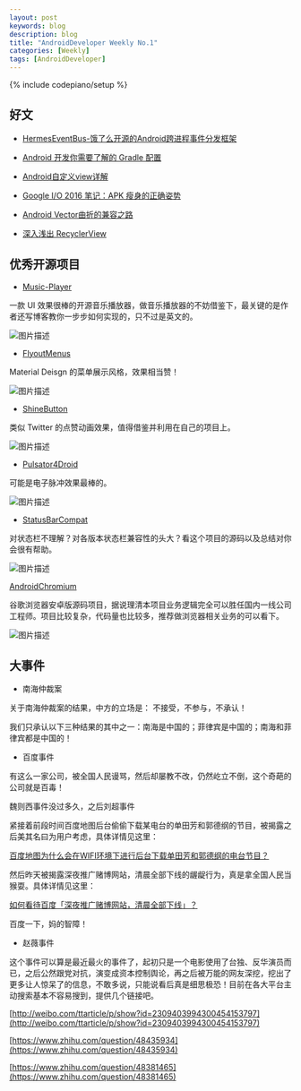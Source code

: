 ```yaml
---
layout: post
keywords: blog
description: blog
title: "AndroidDeveloper Weekly No.1"
categories: [Weekly]
tags: [AndroidDeveloper]
---
```

{% include codepiano/setup %}

## 好文

- [HermesEventBus-饿了么开源的Android跨进程事件分发框架](https://elelogistics.github.io/2016/07/13/HermesEventBus-%E4%B8%80%E7%A7%8D%E6%96%B0%E7%9A%84Android%E8%B7%A8%E8%BF%9B%E7%A8%8B%E4%BA%8B%E4%BB%B6%E5%88%86%E5%8F%91%E6%A1%86%E6%9E%B6/)

- [Android 开发你需要了解的 Gradle 配置](http://stormzhang.com/android/2016/07/15/android-gradle-config/)

- [Android自定义view详解](http://shaohui.xyz/2016/07/08/Android%E8%87%AA%E5%AE%9A%E4%B9%89view%E8%AF%A6%E8%A7%A3/)

- [Google I/O 2016 笔记：APK 瘦身的正确姿势](https://zhuanlan.zhihu.com/p/21543787)

- [Android Vector曲折的兼容之路](http://www.jianshu.com/p/e3614e7abc03)

- [深入浅出 RecyclerView](http://kymjs.com/code/2016/07/10/01)

## 优秀开源项目

- [Music-Player](https://github.com/andremion/Music-Player)

一款 UI 效果很棒的开源音乐播放器，做音乐播放器的不妨借鉴下，最关键的是作者还写博客教你一步步如何实现的，只不过是英文的。

![图片描述](https://raw.githubusercontent.com/andremion/Music-Player/master/art/music_player_concept_cropped.gif)

- [FlyoutMenus](https://github.com/ShamylZakariya/FlyoutMenus)

Material Deisgn 的菜单展示风格，效果相当赞！

![图片描述](https://github.com/ShamylZakariya/FlyoutMenus/raw/master/readme-assets/flyoutmenus-big.gif)

- [ShineButton](https://github.com/ChadCSong/ShineButton)

类似 Twitter 的点赞动画效果，值得借鉴并利用在自己的项目上。

![图片描述](https://github.com/ChadCSong/ShineButton/raw/master/demo_shine_others.gif)

- [Pulsator4Droid](https://github.com/booncol/Pulsator4Droid)

可能是电子脉冲效果最棒的。

![图片描述](https://github.com/booncol/Pulsator4Droid/raw/master/demo.gif)

- [StatusBarCompat](https://github.com/niorgai/StatusBarCompat)

对状态栏不理解？对各版本状态栏兼容性的头大？看这个项目的源码以及总结对你会很有帮助。

![图片描述](https://camo.githubusercontent.com/4541153fcbbb4ab3734519f9ab245a8349f9400d/687474703a2f2f3773627179732e636f6d312e7a302e676c622e636c6f7564646e2e636f6d2f546f6f6c6261722e706e67)

[AndroidChromium](https://github.com/JackyAndroid/AndroidChromium)

谷歌浏览器安卓版源码项目，据说理清本项目业务逻辑完全可以胜任国内一线公司工程师。项目比较复杂，代码量也比较多，推荐做浏览器相关业务的可以看下。

![图片描述](https://github.com/JackyAndroid/AndroidChromium/blob/master/screenshots/S60709-172236.jpg?raw=true)

## 大事件

- 南海仲裁案

关于南海仲裁案的结果，中方的立场是：	不接受，不参与，不承认！

我们只承认以下三种结果的其中之一：南海是中国的；菲律宾是中国的；南海和菲律宾都是中国的！

- 百度事件

有这么一家公司，被全国人民谩骂，然后却屡教不改，仍然屹立不倒，这个奇葩的公司就是百毒！

魏则西事件没过多久，之后刘超事件

紧接着前段时间百度地图后台偷偷下载某电台的单田芳和郭德纲的节目，被揭露之后美其名曰为用户考虑，具体详情见这里：

[百度地图为什么会在WIFI环境下进行后台下载单田芳和郭德纲的电台节目？](https://www.zhihu.com/question/48248618)

然后昨天被揭露深夜推广赌博网站，清晨全部下线的龌龊行为，真是拿全国人民当猴耍。具体详情见这里：

[如何看待百度「深夜推广赌博网站，清晨全部下线」？](https://www.zhihu.com/question/48602044)

百度一下，妈的智障！

- 赵薇事件

这个事件可以算是最近最火的事件了，起初只是一个电影使用了台独、反华演员而已，之后公然跟党对抗，演变成资本控制舆论，再之后被万能的网友深挖，挖出了更多让人惊呆了的信息，不敢多说，只能说看后真是细思极恐！目前在各大平台主动搜索基本不容易搜到，提供几个链接吧。

[http://weibo.com/ttarticle/p/show?id=2309403994300454153797](http://weibo.com/ttarticle/p/show?id=2309403994300454153797)

[https://www.zhihu.com/question/48435934](https://www.zhihu.com/question/48435934)

[https://www.zhihu.com/question/48381465](https://www.zhihu.com/question/48381465)









